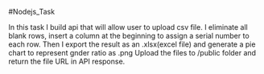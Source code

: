 #Nodejs_Task

In this task I build api that will allow user to upload csv file.
I eliminate all blank rows, insert a column at the beginning to assign a serial number to each row.
Then I export the result as an .xlsx(excel file) and generate a pie chart to represent gnder ratio as .png
Upload the files to /public folder and return the file URL in API response.

